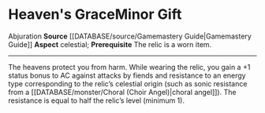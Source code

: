 ﻿---
id: '14'
item_category: Relics
name: Heaven's Grace
prerequisite: The relic is a worn item.
rarity: Common
school: Abjuration
source: '[[DATABASE/source/Gamemastery Guide|Gamemastery Guide]]'
trait:
- '[[DATABASE/trait/Abjuration|Abjuration]]'
type: Relic Minor Gift

---
# Heaven's Grace<span class="item-type">Minor Gift</span>

<span class="item-trait">Abjuration</span>
**Source** [[DATABASE/source/Gamemastery Guide|Gamemastery Guide]]
**Aspect** celestial; **Prerequisite** The relic is a worn item.

---
The heavens protect you from harm. While wearing the relic, you gain a +1 status bonus to AC against attacks by fiends and resistance to an energy type corresponding to the relic’s celestial origin (such as sonic resistance from a [[DATABASE/monster/Choral (Choir Angel)|choral angel]]). The resistance is equal to half the relic’s level (minimum 1).